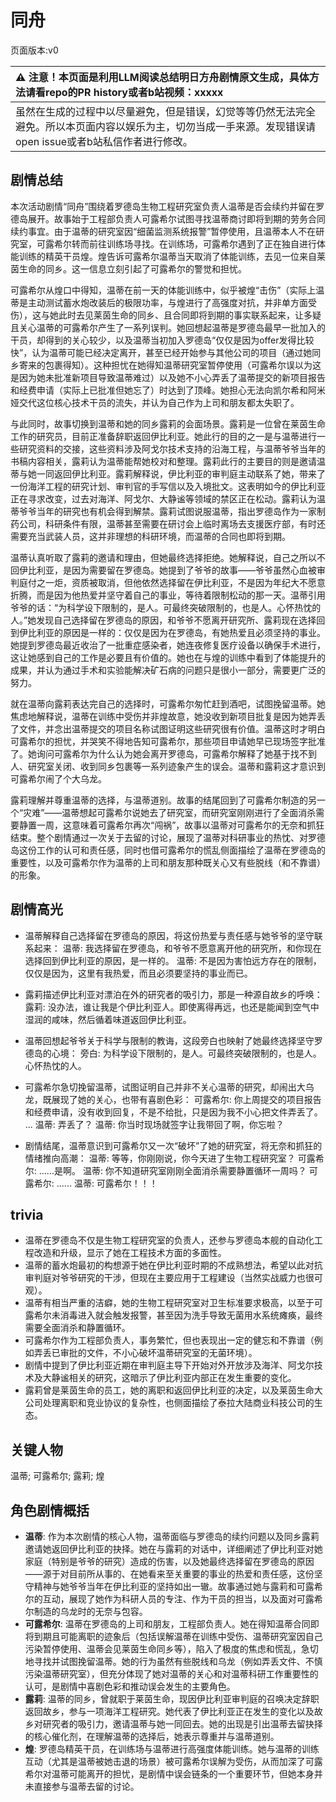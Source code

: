 # 同舟
页面版本:v0
 

| :warning: 注意！本页面是利用LLM阅读总结明日方舟剧情原文生成，具体方法请看repo的PR history或者b站视频：xxxxx           |
|:----------------------------|
| 虽然在生成的过程中以尽量避免，但是错误，幻觉等等仍然无法完全避免。所以本页面内容以娱乐为主，切勿当成一手来源。发现错误请open issue或者b站私信作者进行修改。|



## 剧情总结
本次活动剧情“同舟”围绕着罗德岛生物工程研究室负责人温蒂是否会续约并留在罗德岛展开。故事始于工程部负责人可露希尔试图寻找温蒂商讨即将到期的劳务合同续约事宜。由于温蒂的研究室因“细菌监测系统报警”暂停使用，且温蒂本人不在研究室，可露希尔转而前往训练场寻找。在训练场，可露希尔遇到了正在独自进行体能训练的精英干员煌。煌告诉可露希尔温蒂当天取消了体能训练，去见一位来自莱茵生命的同乡。这一信息立刻引起了可露希尔的警觉和担忧。

可露希尔从煌口中得知，温蒂在前一天的体能训练中，似乎被煌“击伤”（实际上温蒂是主动测试蓄水炮改装后的极限功率，与煌进行了高强度对抗，并非单方面受伤），这与她此时去见莱茵生命的同乡、且合同即将到期的事实联系起来，让多疑且关心温蒂的可露希尔产生了一系列误判。她回想起温蒂是罗德岛最早一批加入的干员，却得到的关心较少，以及温蒂当初加入罗德岛“仅仅是因为offer发得比较快”，认为温蒂可能已经决定离开，甚至已经开始参与其他公司的项目（通过她同乡寄来的包裹得知）。这种担忧在她得知温蒂研究室暂停使用（可露希尔误以为这是因为她未批准新项目导致温蒂难过）以及她不小心弄丢了温蒂提交的新项目报告和经费申请（实际上已批准但她忘了）时达到了顶峰。她担心无法向凯尔希和阿米娅交代这位核心技术干员的流失，并认为自己作为上司和朋友都太失职了。

与此同时，故事切换到温蒂和她的同乡露莉的会面场景。露莉是一位曾在莱茵生命工作的研究员，目前正准备辞职返回伊比利亚。她此行的目的之一是与温蒂进行一些研究资料的交接，这些资料涉及阿戈尔技术支持的沿海工程，与温蒂爷爷当年的书稿内容相关，露莉认为温蒂能帮她校对和整理。露莉此行的主要目的则是邀请温蒂与她一同返回伊比利亚。露莉解释说，伊比利亚的审判庭主动联系了她，带来了一份海洋工程的研究计划、审判官的手写信以及入境批文。这表明如今的伊比利亚正在寻求改变，过去对海洋、阿戈尔、大静谧等领域的禁区正在松动。露莉认为温蒂爷爷当年的研究也有机会得到解禁。露莉试图说服温蒂，指出罗德岛作为一家制药公司，科研条件有限，温蒂甚至需要在研讨会上临时离场去支援医疗部，有时还需要充当武装人员，这并非理想的科研环境，而温蒂的合同也即将到期。

温蒂认真听取了露莉的邀请和理由，但她最终选择拒绝。她解释说，自己之所以不回伊比利亚，是因为需要留在罗德岛。她提到了爷爷的故事——爷爷虽然心血被审判庭付之一炬，资质被取消，但他依然选择留在伊比利亚，不是因为年纪大不愿意折腾，而是因为他热爱并坚守着自己的事业，等待着限制松动的那一天。温蒂引用爷爷的话：“为科学设下限制的，是人。可最终突破限制的，也是人。心怀热忱的人。”她发现自己选择留在罗德岛的原因，和爷爷不愿离开研究所、露莉现在选择回到伊比利亚的原因是一样的：仅仅是因为在罗德岛，有她热爱且必须坚持的事业。她提到罗德岛最近收治了一批重症感染者，她连夜修复医疗设备以确保手术进行，这让她感到自己的工作是必要且有价值的。她也在与煌的训练中看到了体能提升的成果，并认为通过手术和实验能解决矿石病的问题只是很小一部分，需要更广泛的努力。

就在温蒂向露莉表达完自己的选择时，可露希尔匆忙赶到酒吧，试图挽留温蒂。她焦虑地解释说，温蒂在训练中受伤并非煌故意，她没收到新项目批复是因为她弄丢了文件，并念出温蒂提交的项目名称试图证明这些研究很有价值。温蒂这时才明白可露希尔的担忧，并哭笑不得地告知可露希尔，那些项目申请她早已现场签字批准了。她询问可露希尔为什么认为她会离开罗德岛，可露希尔解释了她基于找不到人、研究室关闭、收到同乡包裹等一系列迹象产生的误会。温蒂和露莉这才意识到可露希尔闹了个大乌龙。

露莉理解并尊重温蒂的选择，与温蒂道别。故事的结尾回到了可露希尔制造的另一个“灾难”——温蒂想起可露希尔说她去了研究室，而研究室刚刚进行了全面消杀需要静置一周，这意味着可露希尔再次“闯祸”，故事以温蒂对可露希尔的无奈和抓狂结束。整个剧情通过一次关于去留的讨论，展现了温蒂对科研事业的热忱、对罗德岛这份工作的认可和责任感，同时也借可露希尔的慌乱侧面描绘了温蒂在罗德岛的重要性，以及可露希尔作为温蒂的上司和朋友那种既关心又有些脱线（和不靠谱）的形象。
## 剧情高光
- 温蒂解释自己选择留在罗德岛的原因，将这份热爱与责任感与她爷爷的坚守联系起来：
温蒂: 我选择留在罗德岛，和爷爷不愿意离开他的研究所，和你现在选择回到伊比利亚的原因，是一样的。
温蒂: 不是因为害怕远方存在的限制，仅仅是因为，这里有我热爱，而且必须要坚持的事业而已。

- 露莉描述伊比利亚对漂泊在外的研究者的吸引力，那是一种源自故乡的呼唤：
露莉: 没办法，谁让我是个伊比利亚人。即使离得再远，也还是能闻到空气中湿润的咸味，然后循着味道返回伊比利亚。

- 温蒂回想起爷爷关于科学与限制的教诲，这段旁白也映射了她最终选择坚守罗德岛的心境：
旁白: 为科学设下限制的，是人。可最终突破限制的，也是人。心怀热忱的人。

- 可露希尔急切挽留温蒂，试图证明自己并非不关心温蒂的研究，却闹出大乌龙，既展现了她的关心，也带有喜剧色彩：
可露希尔: 你上周提交的项目报告和经费申请，没有收到回复，不是不给批，只是因为我不小心把文件弄丢了。
...
温蒂: 弄丢了？
温蒂: 你当时现场就签字让我带回了啊，你忘啦？

- 剧情结尾，温蒂意识到可露希尔又一次“破坏”了她的研究室，将无奈和抓狂的情绪推向高潮：
温蒂: 等等，你刚刚说，你今天进了生物工程研究室？
可露希尔: ......是啊。
温蒂: 你不知道研究室刚刚全面消杀需要静置循环一周吗？
可露希尔: ......
温蒂: 可露希尔！！！
## trivia
- 温蒂在罗德岛不仅是生物工程研究室的负责人，还参与罗德岛本舰的自动化工程改造和升级，显示了她在工程技术方面的多面性。
- 温蒂的蓄水炮最初的构想源于她在伊比利亚时期的不成熟想法，希望以此对抗审判庭对爷爷研究的干涉，但现在主要应用于工程建设（当然实战威力也很可观）。
- 温蒂有相当严重的洁癖，她的生物工程研究室对卫生标准要求极高，以至于可露希尔未消毒进入就会触发报警，甚至因为洗手导致无菌用水系统瘫痪，最终需要全面消杀和静置循环。
- 可露希尔作为工程部负责人，事务繁忙，但也表现出一定的健忘和不靠谱（例如弄丢已审批的文件，不小心破坏温蒂研究室的无菌环境）。
- 剧情中提到了伊比利亚近期在审判庭主导下开始对外开放涉及海洋、阿戈尔技术及大静谧相关的研究，这暗示了伊比利亚内部正在发生重要的变化。
- 露莉曾是莱茵生命的员工，她的离职和返回伊比利亚的决定，以及莱茵生命大公司处理离职和竞业协议的复杂性，也侧面描绘了泰拉大陆商业科技公司的生态。
## 关键人物
温蒂; 可露希尔; 露莉; 煌
## 角色剧情概括
-   **温蒂**: 作为本次剧情的核心人物，温蒂面临与罗德岛的续约问题以及同乡露莉邀请她返回伊比利亚的抉择。她在与露莉的对话中，详细阐述了伊比利亚对她家庭（特别是爷爷的研究）造成的伤害，以及她最终选择留在罗德岛的原因——源于对目前所从事的、在她看来至关重要的事业的热爱和责任感，这份坚守精神与她爷爷当年在伊比利亚的坚持如出一辙。故事通过她与露莉和可露希尔的互动，展现了她作为科研人员的专注、作为干员的担当，以及面对可露希尔制造的乌龙时的无奈与包容。
-   **可露希尔**: 温蒂在罗德岛的上司和朋友，工程部负责人。她在得知温蒂合同即将到期且可能离职的迹象后（包括误解温蒂在训练中受伤、温蒂研究室因自己污染暂停使用、温蒂会见莱茵生命同乡等），陷入了极度的焦虑和慌乱，急切地寻找并试图挽留温蒂。她的行为虽然有些脱线和乌龙（例如弄丢文件、不慎污染温蒂研究室），但充分体现了她对温蒂的关心和对温蒂科研工作重要性的认可，是剧情中喜剧色彩和推动误会发生的主要角色。
-   **露莉**: 温蒂的同乡，曾就职于莱茵生命，现因伊比利亚审判庭的召唤决定辞职返回故乡，参与一项海洋工程研究。她代表了伊比利亚正在发生的变化以及故乡对研究者的吸引力，邀请温蒂与她一同回去。她的出现是引出温蒂去留抉择的核心催化剂，在理解温蒂的选择后，她表示尊重并与温蒂道别。
-   **煌**: 罗德岛精英干员，在训练场与温蒂进行高强度体能训练。她与温蒂的训练互动（尤其是温蒂被她击退的场景）被可露希尔误解为受伤，从而加深了可露希尔对温蒂可能离开的担忧，是剧情中误会链条的一个重要环节，但她本身并未直接参与温蒂去留的讨论。